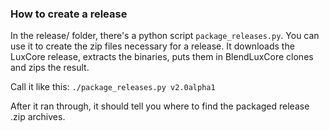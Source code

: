 
### How to create a release

In the release/ folder, there's a python script `package_releases.py`.
You can use it to create the zip files necessary for a release.
It downloads the LuxCore release, extracts the binaries, puts them in BlendLuxCore clones and zips the result.

Call it like this: `./package_releases.py v2.0alpha1`

After it ran through, it should tell you where to find the packaged release .zip archives.
